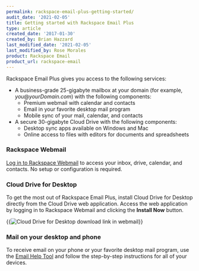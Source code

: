 ```yaml
---
permalink: rackspace-email-plus-getting-started/
audit_date: '2021-02-05'
title: Getting started with Rackspace Email Plus
type: article
created_date: '2017-01-30'
created_by: Brian Hazzard
last_modified_date: '2021-02-05'
last_modified_by: Rose Morales
product: Rackspace Email
product_url: rackspace-email
---
```


Rackspace Email Plus gives you access to the following services:

- A business-grade 25-gigabyte mailbox at your domain (for example,
  *you*@*yourDomain.com*) with the following components:
  - Premium webmail with calendar and contacts
  - Email in your favorite desktop mail program
  - Mobile sync of your mail, calendar, and contacts
- A secure 30-gigabyte Cloud Drive with the following components:
  - Desktop sync apps available on Windows and Mac
  - Online access to files with editors for documents and spreadsheets

### Rackspace Webmail

[Log in to Rackspace Webmail](https://apps.rackspace.com/) to access your inbox,
drive, calendar, and contacts. No setup or configuration is required.

### Cloud Drive for Desktop

To get the most out of Rackspace Email Plus, install Cloud Drive for Desktop
directly from the Cloud Drive web application. Access the web application by
logging in to Rackspace Webmail and clicking the **Install Now** button.

{{<image alt="Cloud Drive for Desktop download link in webmail" src="screenshot_02.png" title="Cloud Drive for Desktop download link in webmail">}}

### Mail on your desktop and phone

To receive email on your phone or your favorite desktop mail program, use the
[Email Help Tool](https://emailhelp.rackspace.com/) and follow the step-by-step
instructions for all of your devices.
